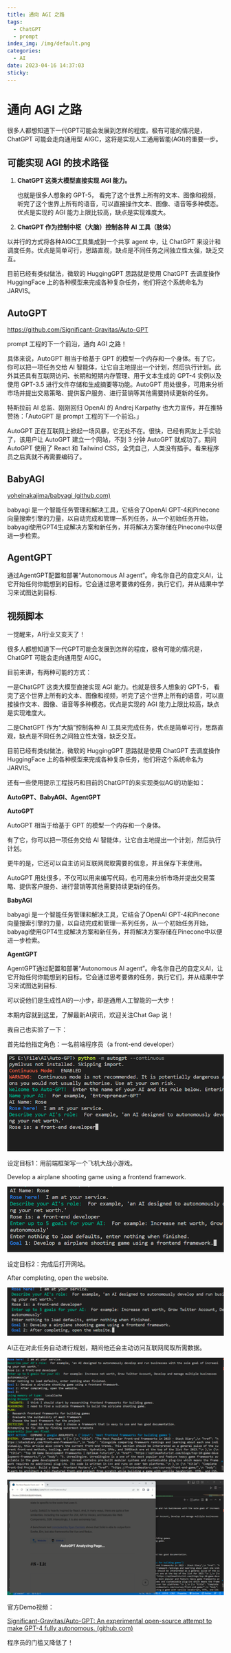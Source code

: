 ```yaml
---
title: 通向 AGI 之路
tags:
  - ChatGPT
  - prompt
index_img: /img/default.png
categories:
  - AI
date: 2023-04-16 14:37:03
sticky:
---
```


#  通向 AGI 之路

很多人都想知道下一代GPT可能会发展到怎样的程度。极有可能的情况是，ChatGPT 可能会走向通用型 AIGC，这将是实现人工通用智能(AGI)的重要一步。

## 可能实现 AGI 的技术路径

1. **ChatGPT 这类大模型直接实现 AGI 能力。**

   也就是很多人想象的 GPT-5， 看完了这个世界上所有的文本、图像和视频，听完了这个世界上所有的语音，可以直接操作文本、图像、语音等多种模态。优点是实现的 AGI 能力上限比较高，缺点是实现难度大。

2.  **ChatGPT 作为控制中枢（大脑）控制各种 AI 工具（肢体）**

   以并行的方式将各种AIGC工具集成到一个共享 agent 中，让 ChatGPT 来设计和调度任务。优点是简单可行，思路直观，缺点是不同任务之间独立性太强，缺乏交互。

   目前已经有类似做法，微软的 HuggingGPT 思路就是使用 ChatGPT 去调度操作 HuggingFace 上的各种模型来完成各种复杂任务，他们将这个系统命名为 JARVIS。

## AutoGPT

https://github.com/Significant-Gravitas/Auto-GPT

prompt 工程的下一个前沿，通向 AGI 之路！

具体来说，AutoGPT 相当于给基于 GPT 的模型一个内存和一个身体。有了它，你可以把一项任务交给 AI 智能体，让它自主地提出一个计划，然后执行计划。此外其还具有互联网访问、长期和短期内存管理、用于文本生成的 GPT-4 实例以及使用 GPT-3.5 进行文件存储和生成摘要等功能。AutoGPT 用处很多，可用来分析市场并提出交易策略、提供客户服务、进行营销等其他需要持续更新的任务。

特斯拉前 AI 总监、刚刚回归 OpenAI 的 Andrej Karpathy 也大力宣传，并在推特赞扬：「AutoGPT 是 prompt 工程的下一个前沿。」

AutoGPT 正在互联网上掀起一场风暴，它无处不在。很快，已经有网友上手实验了，该用户让 AutoGPT 建立一个网站，不到 3 分钟 AutoGPT 就成功了。期间 AutoGPT 使用了 React 和 Tailwind CSS，全凭自己，人类没有插手。看来程序员之后真就不再需要编码了。

##  BabyAGI

[yoheinakajima/babyagi (github.com)](https://github.com/yoheinakajima/babyagi)

babyagi 是一个智能任务管理和解决工具，它结合了OpenAI GPT-4和Pinecone向量搜索引擎的力量，以自动完成和管理一系列任务，从一个初始任务开始，babyagi使用GPT4生成解决方案和新任务，并将解决方案存储在Pinecone中以便进一步检索。

##  AgentGPT

通过AgentGPT配置和部署“Autonomous AI agent”。命名你自己的自定义AI，让它开始任何你能想到的目标。它会通过思考要做的任务，执行它们，并从结果中学习来试图达到目标.

## 视频脚本

一觉醒来，AI行业又变天了！

很多人都想知道下一代GPT可能会发展到怎样的程度，极有可能的情况是，ChatGPT 可能会走向通用型 AIGC。

目前来讲，有两种可能的方式：

一是ChatGPT 这类大模型直接实现 AGI 能力。也就是很多人想象的 GPT-5， 看完了这个世界上所有的文本、图像和视频，听完了这个世界上所有的语音，可以直接操作文本、图像、语音等多种模态。优点是实现的 AGI 能力上限比较高，缺点是实现难度大。

二是ChatGPT 作为“大脑”控制各种 AI 工具来完成任务，优点是简单可行，思路直观，缺点是不同任务之间独立性太强，缺乏交互。

目前已经有类似做法，微软的 HuggingGPT 思路就是使用 ChatGPT 去调度操作 HuggingFace 上的各种模型来完成各种复杂任务，他们将这个系统命名为 JARVIS。

还有一些使用提示工程技巧和目前的ChatGPT的来实现类似AGI的功能如：

**AutoGPT、BabyAGI、AgentGPT**

**AutoGPT**

AutoGPT 相当于给基于 GPT 的模型一个内存和一个身体。

有了它，你可以把一项任务交给 AI 智能体，让它自主地提出一个计划，然后执行计划。

更牛的是，它还可以自主访问互联网爬取需要的信息，并且保存下来使用。

AutoGPT 用处很多，不仅可以用来编写代码，也可用来分析市场并提出交易策略、提供客户服务、进行营销等其他需要持续更新的任务。

**BabyAGI**

babyagi 是一个智能任务管理和解决工具，它结合了OpenAI GPT-4和Pinecone向量搜索引擎的力量，以自动完成和管理一系列任务，从一个初始任务开始，babyagi使用GPT4生成解决方案和新任务，并将解决方案存储在Pinecone中以便进一步检索。

**AgentGPT**

AgentGPT通过配置和部署“Autonomous AI agent”。命名你自己的自定义AI，让它开始任何你能想到的目标。它会通过思考要做的任务，执行它们，并从结果中学习来试图达到目标.

可以说他们是生成性AI的一小步，却是通用人工智能的一大步！

本期内容就到这里，了解最新AI资讯，欢迎关注Chat Gap 说！



我自己也实验了一下：

首先给他指定角色：一名前端程序员（a front-end developer）

![image-20230416150359239](./img/image-20230416150359239.png)

设定目标1：用前端框架写一个飞机大战小游戏。

Develop a airplane shooting game using a frontend framework.

![image-20230416150438609](./img/image-20230416150438609.png)

设定目标2：完成后打开网站。

After completing, open the website.

![image-20230416150454907](./img/image-20230416150454907.png)

AI正在对此任务自动进行规划，期间他还会主动访问互联网爬取所需数据。

![image-20230416150539825](./img/image-20230416150539825.png)

![image-20230416150611353](./img/image-20230416150611353.png)

官方Demo视频：

[Significant-Gravitas/Auto-GPT: An experimental open-source attempt to make GPT-4 fully autonomous. (github.com)](https://github.com/Significant-Gravitas/Auto-GPT#-usage)

程序员的门槛又降低了！

